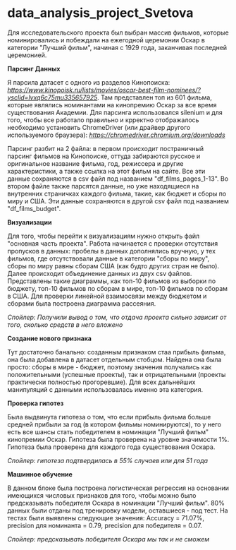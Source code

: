 # data_analysis_project_Svetova

Для исследовательского проекта был выбран массив фильмов, которые номинировались и побеждали на ежегодной церемонии Оскар в категории "Лучший фильм", начиная с 1929 года, заканчивая последней церемонией.

**Парсинг Данных**

Я парсила датасет с одного из разделов Кинопоиска: *https://www.kinopoisk.ru/lists/movies/oscar-best-film-nominees/?ysclid=lvxq6c75mu335657925*. Там представлен топ из 601 фильма, которые являлись номинантами на кинопремию Оскар за все время существования Академии. Для парсинга использовался silenium и для того, чтобы все работало правильно и крректно отображалось необходимо установить ChromeDriver (или драйвер другого используемого браузера): *https://chromedriver.chromium.org/downloads*

Парсинг разбит на 2 файла: в первом происходит постраничный парсинг фильмов на Кинопоиске, оттуда забираются русское и оригинальное название фильма, год, режиссера и другие характеристики, а также ссылка на этот фильм на сайте. Все эти данные сохраняются в csv файл под названием "df_films_pages_1-13". Во втором файле также парсятся данные, но уже находящиеся на внутренних страничках каждого фильма, такие, как бюджет и сборы по миру и США. Эти данные сохраняются в другой csv файл под названием "df_films_budget".

**Визуализации**

Для того, чтобы перейти к визуализациям нужно открыть файл "основная часть проекта". Работа начинается с проверки отсутствия пропусков в данных: пробелы в данных дополнялись вручную, у тех фильмов, где отсутствовали данные в категории "сборы по миру", сборы по миру равны сборам США (как будто других стран не было). Далее происходит объединение данных из двух csv файлов. 
Представлены такие диаграммы, как топ-10 фильмов из выборки по бюджету, топ-10 фильмов по сборам в мире, топ-10 фильмов по сборам в США. Для проверки линейной взаимосвязи между бюджетом и сборами была построена диаграмма рассеяния.

*Спойлер: Получили вывод о том, что отдача проекта сильно зависит от того, сколько средств в него вложено*

**Создание нового признака**

Тут достаточно банально: созданным признаком стаа прибыль фильма, она была добавлена в датасет отдельным стобцом. Найдена она была просто: сборы в мире - бюджет, поэтому значения получались как положительными (успешные проекты), так и отрицательными (проекты практически полностью прогоревшие). Для всех дальнейших манипуляций с данными использовалась именно эта категория.

**Проверка гипотез**

Была выдвинута гипотеза о том, что если прибыль фильма больше средней прибыли за год (в котором фильмы номинируются), то у него есть все шансы стать победителем в номинации "Лучший фильм" кинопремии Оскар. Гипотеза была проверена на уровне значимости 1%. Гипотеза была проверена для каждого года существования Оскара.

*Спойлер: гипотеза подтвердилась в 55% случаев или для 51 года*

**Машинное обучение**

В данном блоке была построена логистическая регрессия на основании имеющихся числовых признаков для того, чтобы можно было предсказывать победителя Оскара в номинации "Лучший фильм". 80% данных были отданы под тренировку модели, оставшиеся - под тест. На тестах были выявлены следующие значения: Accuracy = 71.07%,  precision для номинанта = 0.79,  precision для победителя = 0.07.

*Спойлер: предсказывать победителя Оскара мы так и не сможем*
